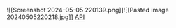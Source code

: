 ![[Screenshot 2024-05-05 220139.png]]![[Pasted image 20240505220218.jpg]]
[API](**https://www.pythoncheatsheet.org/modules/os-module**)
